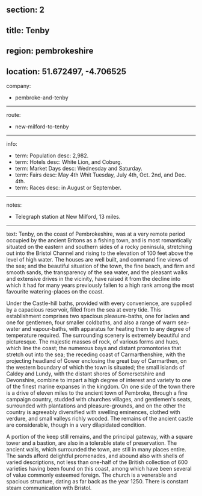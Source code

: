 section: 2
----
title: Tenby
----
region: pembrokeshire
----
location: 51.672497, -4.706525
----
company:
- pembroke-and-tenby
----
route:
- new-milford-to-tenby
----
info:
- term: Population
  desc: 2,982.
- term: Hotels
  desc: White Lion, and Coburg.
- term: Market Days
  desc: Wednesday and Saturday.
- term: Fairs
  desc: May 4th Whit Tuesday, July 4th, Oct. 2nd, and Dec. 4th.
- term: Races
  desc: in August or September.
----
notes:
- Telegraph station at New Milford, 13 miles.
----
text: Tenby, on the coast of Pembrokeshire, was at a very remote period occupied by the ancient Britons as a fishing town, and is most romantically situated on the eastern and southern sides of a rocky peninsula, stretching out into the Bristol Channel and rising to the elevation of 100 feet above the level of high water. The houses are well built, and command fine views of the sea; and the beautiful situation of the town, the fine beach, and firm and smooth sands, the transparency of the sea water, and the pleasant walks and extensive drives in the vicinity, have raised it from the decline into which it had for many years previously fallen to a high rank among the most favourite watering-places on the coast.

Under the Castle-hill baths, provided with every convenience, are supplied by a capacious reservoir, filled from the sea at every tide. This establishment comprises two spacious pleasure-baths, one for ladies and one for gentlemen, four smaller coldbaths, and also a range of warm sea-water and vapour-baths, with apparatus for heating them to any degree of temperature required. The surrounding scenery is extremely beautiful and picturesque. The majestic masses of rock, of various forms and hues, which line the coast; the numerous bays and distant promontories that stretch out into the sea; the receding coast of Carmarthenshire, with the projecting headland of Gower enclosing the great bay of Carmarthen, on the western boundary of which the town is situated; the small islands of Caldey and Lundy, with the distant shores of Somersetshire and Devonshire, combine to impart a high degree of interest and variety to one of the finest marine expanses in the kingdom. On one side of the town there is a drive of eleven miles to the ancient town of Pembroke, through a fine campaign country, studded with churches villages, and gentlemen's seats, surrounded with plantations and pleasure-grounds, and on the other the country is agreeably diversified with swelling eminences, clothed with verdure, and small valleys richly wooded. The remains of the ancient castle are considerable, though in a very dilapidated condition.

A portion of the keep still remains, and the principal gateway, with a square tower and a bastion, are also in a tolerable state of preservation. The ancient walls, which surrounded the town, are still in many places entire. The sands afford delightful promenades, and abound also with shells of varied descriptions, not less than one-half of the British collection of 600 varieties having been found on this coast, among which have been several of value commonly esteemed foreign. The church is a venerable and spacious structure, dating as far back as the year 1250. There is constant steam communication with Bristol.
